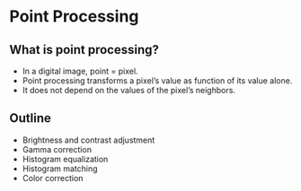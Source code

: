 # Point Processing
## What is point processing?
- In a digital image, point = pixel.
- Point processing transforms a pixel’s value as function of its value alone.
- It does not depend on the values of the pixel’s neighbors.

## Outline
- Brightness and contrast adjustment
- Gamma correction
- Histogram equalization
- Histogram matching
- Color correction

